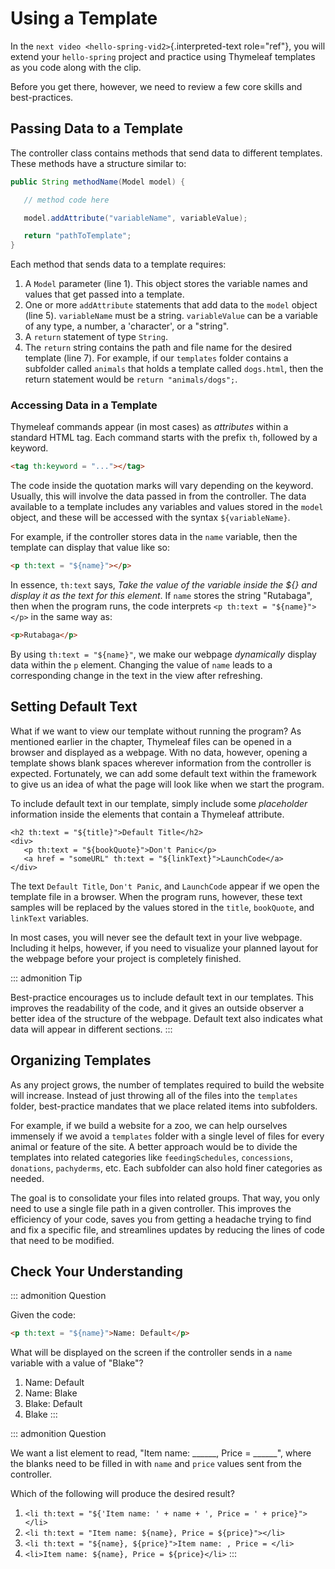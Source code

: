 # Using a Template

In the `next video <hello-spring-vid2>`{.interpreted-text role="ref"},
you will extend your `hello-spring` project and practice using Thymeleaf
templates as you code along with the clip.

Before you get there, however, we need to review a few core skills and
best-practices.

## Passing Data to a Template

The controller class contains methods that send data to different
templates. These methods have a structure similar to:

``` {.java linenos=""}
public String methodName(Model model) {

   // method code here

   model.addAttribute("variableName", variableValue);

   return "pathToTemplate";
}
```

Each method that sends data to a template requires:

1.  A `Model` parameter (line 1). This object stores the variable names
    and values that get passed into a template.
2.  One or more `addAttribute` statements that add data to the `model`
    object (line 5). `variableName` must be a string. `variableValue`
    can be a variable of any type, a number, a \'character\', or a
    \"string\".
3.  A `return` statement of type `String`.
4.  The `return` string contains the path and file name for the desired
    template (line 7). For example, if our `templates` folder contains a
    subfolder called `animals` that holds a template called `dogs.html`,
    then the return statement would be `return "animals/dogs";`.

### Accessing Data in a Template

Thymeleaf commands appear (in most cases) as *attributes* within a
standard HTML tag. Each command starts with the prefix `th`, followed by
a keyword.

``` html
<tag th:keyword = "..."></tag>
```

The code inside the quotation marks will vary depending on the keyword.
Usually, this will involve the data passed in from the controller. The
data available to a template includes any variables and values stored in
the `model` object, and these will be accessed with the syntax
`${variableName}`.

For example, if the controller stores data in the `name` variable, then
the template can display that value like so:

``` html
<p th:text = "${name}"></p>
```

In essence, `th:text` says, *Take the value of the variable inside the
\${} and display it as the text for this element*. If `name` stores the
string \"Rutabaga\", then when the program runs, the code interprets
`<p th:text = "${name}"></p>` in the same way as:

``` html
<p>Rutabaga</p>
```

By using `th:text = "${name}"`, we make our webpage *dynamically*
display data within the `p` element. Changing the value of `name` leads
to a corresponding change in the text in the view after refreshing.

## Setting Default Text

What if we want to view our template without running the program? As
mentioned earlier in the chapter, Thymeleaf files can be opened in a
browser and displayed as a webpage. With no data, however, opening a
template shows blank spaces wherever information from the controller is
expected. Fortunately, we can add some default text within the framework
to give us an idea of what the page will look like when we start the
program.

To include default text in our template, simply include some
*placeholder* information inside the elements that contain a Thymeleaf
attribute.

``` {.HTML linenos=""}
<h2 th:text = "${title}">Default Title</h2>
<div>
   <p th:text = "${bookQuote}">Don't Panic</p>
   <a href = "someURL" th:text = "${linkText}">LaunchCode</a>
</div>
```

The text `Default Title`, `Don't Panic`, and `LaunchCode` appear if we
open the template file in a browser. When the program runs, however,
these text samples will be replaced by the values stored in the `title`,
`bookQuote`, and `linkText` variables.

In most cases, you will never see the default text in your live webpage.
Including it helps, however, if you need to visualize your planned
layout for the webpage before your project is completely finished.

::: admonition
Tip

Best-practice encourages us to include default text in our templates.
This improves the readability of the code, and it gives an outside
observer a better idea of the structure of the webpage. Default text
also indicates what data will appear in different sections.
:::

## Organizing Templates

As any project grows, the number of templates required to build the
website will increase. Instead of just throwing all of the files into
the `templates` folder, best-practice mandates that we place related
items into subfolders.

For example, if we build a website for a zoo, we can help ourselves
immensely if we avoid a `templates` folder with a single level of files
for every animal or feature of the site. A better approach would be to
divide the templates into related categories like `feedingSchedules`,
`concessions`, `donations`, `pachyderms`, etc. Each subfolder can also
hold finer categories as needed.

The goal is to consolidate your files into related groups. That way, you
only need to use a single file path in a given controller. This improves
the efficiency of your code, saves you from getting a headache trying to
find and fix a specific file, and streamlines updates by reducing the
lines of code that need to be modified.

## Check Your Understanding

::: admonition
Question

Given the code:

``` html
<p th:text = "${name}">Name: Default</p>
```

What will be displayed on the screen if the controller sends in a `name`
variable with a value of \"Blake\"?

1.  Name: Default
2.  Name: Blake
3.  Blake: Default
4.  Blake
:::

::: admonition
Question

We want a list element to read, \"Item name: \_\_\_\_\_\_, Price =
\_\_\_\_\_\_\", where the blanks need to be filled in with `name` and
`price` values sent from the controller.

Which of the following will produce the desired result?

1.  `<li th:text = "${'Item name: ' + name + ', Price = ' + price}"></li>`
2.  `<li th:text = "Item name: ${name}, Price = ${price}"></li>`
3.  `<li th:text = "${name}, ${price}">Item name: , Price = </li>`
4.  `<li>Item name: ${name}, Price = ${price}</li>`
:::
